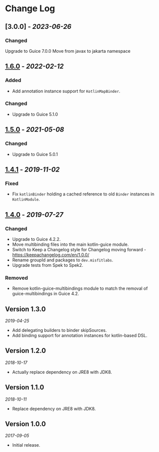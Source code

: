 Change Log
==========

## [3.0.0] - _2023-06-26_

### Changed
Upgrade to Guice 7.0.0
Move from javax to jakarta namespace

## [1.6.0] - _2022-02-12_

### Added
* Add annotation instance support for `KotlinMapBinder`.

### Changed
* Upgrade to Guice 5.1.0

## [1.5.0] - _2021-05-08_

### Changed
* Upgrade to Guice 5.0.1

## [1.4.1] - _2019-11-02_

### Fixed
* Fix `kotlinBinder` holding a cached reference to old `Binder` instances in `KotlinModule`.

## [1.4.0] - _2019-07-27_

### Changed
* Upgrade to Guice 4.2.2.
* Move multibinding files into the main kotlin-guice module.
* Switch to Keep a Changelog style for Changelog moving forward - https://keepachangelog.com/en/1.0.0/
* Rename groupId and packages to `dev.misfitlabs`.
* Upgrade tests from Spek to Spek2.

### Removed
* Remove kotlin-guice-multibindings module to match the removal of guice-multibindings in Guice 4.2.

## Version 1.3.0

_2019-04-25_

* Add delegating builders to binder skipSources.
* Add binding support for annotation instances for kotlin-based DSL.

## Version 1.2.0

_2018-10-17_

* Actually replace dependency on JRE8 with JDK8.

## Version 1.1.0

_2018-10-11_

* Replace dependency on JRE8 with JDK8.

## Version 1.0.0

_2017-09-05_

* Initial release.

[Unreleased]: https://github.com/misfitlabsdev/kotlin-guice/compare/1.4.0...HEAD
[1.6.0]: https://gibhub.com/misfitlabsdev/kotlin-guice/compare/1.5.0...1.6.0
[1.5.0]: https://gibhub.com/misfitlabsdev/kotlin-guice/compare/1.4.1...1.5.0
[1.4.1]: https://github.com/misfitlabsdev/kotlin-guice/compare/1.4.0...1.4.1
[1.4.0]: https://github.com/misfitlabsdev/kotlin-guice/compare/1.3.0...1.4.0
